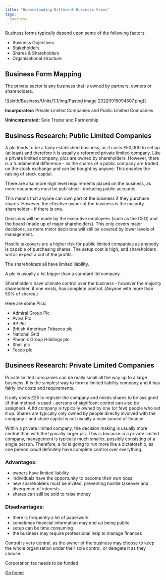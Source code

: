 ```yaml
---
title: "Understanding Different Business Forms"
tags:
- business
---
```


Business forms typically depend upon some of the following factors:

- Business Objectives
- Stakeholders
- Shares & Shareholders
- Organisational structure

## Business Form Mapping
The private sector is any business that is owned by partners, owners or shareholders.

![[sixth/Business/Units/3.1/img/Pasted image 20220915094507.png]]

**Incorporated:** Private Limited Companies and Public Limited Companies

**Unincorporated:** Sole Trader and Partnership

## Business Research: Public Limited Companies

A plc tends to be a fairly established business, as it costs £50,000 to set up (at least) and therefore it is usually a reformed private limited company. Like a private limited company, plcs are owned by shareholders. However, there is a fundamental difference - as the shares of a public company are traded on the stock exchange and can be bought by anyone. This enables the raising of stock capital.

There are also more high level requirements placed on the business, as more documents must be published - including public accounts.

This means that anyone can own part of the business if they purchase shares. However, the effective owner of the business is the majority shareholder - if there is one. 

Decisions will be made by the executive employees (such as the CEO) and the board (made up of major shareholders). This only covers major decisions, as more minor decisions will still be covered by lower levels of management.

Hostile takeovers are a higher risk for public limited companies as anybody is capable of purchasing shares. The setup cost is high, and shareholders will all expect a cut of the profits.

The shareholders all have limited liability.

A plc is usually a lot bigger than a standard ltd company.

Shareholders have ultimate control over the business - however the majority shareholder, if one exists, has complete control. (Anyone with more than 50% of shares.)

Here are some Plcs:

- Admiral Group Plc
- Aviva Plc
- BP Plc
- British American Tobacco plc
- National Grid
- Pheonix Group Holdings plc
- Shell plc
- Tesco plc

## Business Research: Private Limited Companies

Private limited companies can be really small all the way up to a large business. It is the simplest way to form a limited liability company and it has fairly low costs and requirements.

It only costs £25 to register the company and needs shares to be assigned (if that method is used - persons of signifcant control can also be assigned). A ltd company is typically owned by one (or few) people who set it up. Shares are typically only owned by people directly involved with the company - and share capital is not usually a main source of finance.

Within a private limited company, the decision making is usually more central than with the typically larger plc. This is because in a private limited company, management is typically much smaller, possibly consisting of a single person. Therefore, a ltd is going to run more like a dictatorship, as one person *could* definitely have complete control over everything.

### Advantages:

- owners have limited liability
- individuals have the opportunity to become their own boss
- new shareholders must be invited, preventing hostile takeover and divergence of interests.
- shares can still be sold to raise money

### Disadvantages:

- there is frequently a lot of paperwork
- sometimes financial information may end up being public
- setup can be time consuming
- the business may require professional help to manage finances

Control is very central, as the owner of the business may choose to keep the whole organisation under their sole control, or delegate it as they choose.

Corporation tax needs to be funded


[Go home](/)